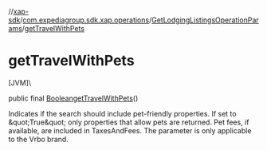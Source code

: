 //[xap-sdk](../../../index.md)/[com.expediagroup.sdk.xap.operations](../index.md)/[GetLodgingListingsOperationParams](index.md)/[getTravelWithPets](get-travel-with-pets.md)

# getTravelWithPets

[JVM]\

public final [Boolean](https://docs.oracle.com/javase/8/docs/api/java/lang/Boolean.html)[getTravelWithPets](get-travel-with-pets.md)()

Indicates if the search should include pet-friendly properties.  If set to \&quot;True\&quot; only properties that allow pets are returned. Pet fees, if available, are included in TaxesAndFees.  The parameter is only applicable to the Vrbo brand.
